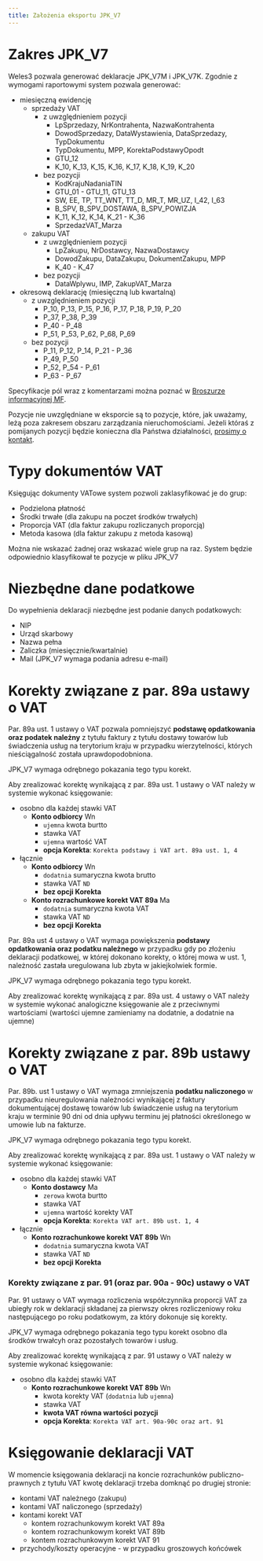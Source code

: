 ```yaml
---
title: Założenia eksportu JPK_V7
---
```

# Zakres JPK_V7

Weles3 pozwala generować deklaracje JPK_V7M i JPK_V7K. Zgodnie z wymogami raportowymi system
pozwala generować:
- miesięczną ewidencję
  - sprzedaży VAT
    - z uwzględnieniem pozycji
      - LpSprzedazy, NrKontrahenta, NazwaKontrahenta
      - DowodSprzedazy, DataWystawienia, DataSprzedazy, TypDokumentu
      - TypDokumentu, MPP, KorektaPodstawyOpodt
      - GTU_12
      - K_10, K_13, K_15, K_16, K_17, K_18, K_19, K_20
    - bez pozycji
      - KodKrajuNadaniaTIN
      - GTU_01 - GTU_11, GTU_13
      - SW, EE, TP, TT_WNT, TT_D, MR_T, MR_UZ, I_42, I_63
      - B_SPV, B_SPV_DOSTAWA, B_SPV_POWIZJA
      - K_11, K_12, K_14, K_21 - K_36
      - SprzedazVAT_Marza
  - zakupu VAT
    - z uwzględnieniem pozycji
      - LpZakupu, NrDostawcy, NazwaDostawcy
      - DowodZakupu, DataZakupu, DokumentZakupu, MPP
      - K_40 - K_47
    - bez pozycji
      - DataWplywu, IMP, ZakupVAT_Marza
- okresową deklarację (miesięczną lub kwartalną)
  - z uwzględnieniem pozycji
    - P_10, P_13, P_15, P_16, P_17, P_18, P_19, P_20
    - P_37, P_38, P_39
    - P_40 - P_48
    - P_51, P_53, P_62, P_68, P_69
  - bez pozycji
    - P_11, P_12, P_14, P_21 - P_36
    - P_49, P_50
    - P_52, P_54 - P_61
    - P_63 - P_67

Specyfikacje pól wraz z komentarzami można poznać w [Broszurze informacyjnej MF](https://www.gov.pl/attachment/aa25bab7-1932-49b1-8b49-d84ffc90c665).

Pozycje nie uwzględniane w eksporcie są to pozycje, które, jak uważamy, leżą poza zakresem
obszaru zarządzania nieruchomościami. Jeżeli któraś z pomijanych pozycji będzie konieczna
dla Państwa działalności, [prosimy o kontakt](mailto:weles@e-adm.pl).

# Typy dokumentów VAT

Księgując dokumenty VATowe system pozwoli zaklasyfikować je do grup:
- Podzielona płatność
- Środki trwałe (dla zakupu na poczet środków trwałych)
- Proporcja VAT (dla faktur zakupu rozliczanych proporcją)
- Metoda kasowa (dla faktur zakupu z metoda kasową)

Można nie wskazać żadnej oraz wskazać wiele grup na raz.
System będzie odpowiednio klasyfikował te pozycje w pliku JPK_V7

# Niezbędne dane podatkowe

Do wypełnienia deklaracji niezbędne jest podanie danych podatkowych:
- NIP
- Urząd skarbowy
- Nazwa pełna
- Zaliczka (miesięcznie/kwartalnie)
- Mail (JPK_V7 wymaga podania adresu e-mail)
  
# Korekty związane z par. 89a ustawy o VAT

Par. 89a ust. 1 ustawy o VAT pozwala pomniejszyć __podstawę opdatkowania oraz podatek należny__ z tytułu faktury z tytułu dostawy towarów lub świadczenia usług na terytorium kraju w przypadku
wierzytelności, których nieściągalność została uprawdopodobniona. 

JPK_V7 wymaga odrębnego pokazania tego typu korekt.

Aby zrealizować korektę wynikającą z par. 89a ust. 1 ustawy o VAT należy w systemie wykonać
księgowanie:
- osobno dla każdej stawki VAT
  - __Konto odbiorcy__ Wn
    - ```ujemna``` kwota burtto
    - stawka VAT
    - ```ujemna``` wartość VAT
    - __opcja Korekta__: ```Korekta podstawy i VAT art. 89a ust. 1, 4```
- łącznie
  - __Konto odbiorcy__ Wn
    - ```dodatnia``` sumaryczna kwota brutto
    - stawka VAT ```ND```
    - __bez opcji Korekta__
  - __Konto rozrachunkowe korekt VAT 89a__ Ma
    - ```dodatnia``` sumaryczna kwota VAT
    - stawka VAT ```ND```
    - __bez opcji Korekta__

Par. 89a ust 4 ustawy o VAT wymaga powiększenia __podstawy opdatkowania oraz podatku należnego__
w przypadku gdy po złożeniu deklaracji podatkowej, w której dokonano korekty, o której mowa w
ust. 1, należność zastała uregulowana lub zbyta w jakiejkolwiek formie.

JPK_V7 wymaga odrębnego pokazania tego typu korekt.

Aby zrealizować korektę wynikającą z par. 89a ust. 4 ustawy o VAT należy w systemie wykonać
analogiczne księgowanie ale z przeciwnymi wartościami (wartości ujemne zamieniamy na dodatnie,
a dodatnie na ujemne)

# Korekty związane z par. 89b ustawy o VAT
 
Par. 89b. ust 1 ustawy o VAT wymaga zmniejszenia __podatku naliczonego__ w przypadku
nieuregulowania należności wynikającej z faktury dokumentującej dostawę towarów lub świadczenie
usług na terytorium kraju w terminie 90 dni od dnia upływu terminu jej płatności określonego
w umowie lub na fakturze.

JPK_V7 wymaga odrębnego pokazania tego typu korekt.

Aby zrealizować korektę wynikającą z par. 89a ust. 1 ustawy o VAT należy w systemie wykonać
księgowanie:
- osobno dla każdej stawki VAT
  - __Konto dostawcy__ Ma
    - ```zerowa``` kwota burtto
    - stawka VAT
    - ```ujemna``` wartość korekty VAT
    - __opcja Korekta__: ```Korekta VAT art. 89b ust. 1, 4```
- łącznie
  - __Konto rozrachunkowe korekt VAT 89b__ Wn
    - ```dodatnia``` sumaryczna kwota VAT
    - stawka VAT ```ND```
    - __bez opcji Korekta__

### Korekty związane z par. 91 (oraz par. 90a - 90c) ustawy o VAT

Par. 91 ustawy o VAT wymaga rozliczenia współczynnika proporcji VAT za ubiegły rok
w deklaracji składanej za pierwszy okres rozliczeniowy roku następującego po roku podatkowym,
za który dokonuje się korekty.

JPK_V7 wymaga odrębnego pokazania tego typu korekt osobno dla środków trwałcyh oraz pozostałych
towarów i usług.

Aby zrealizować korektę wynikającą z par. 91 ustawy o VAT należy w systemie wykonać księgowanie:
- osobno dla każdej stawki VAT
  - __Konto rozrachunkowe korekt VAT 89b__ Wn
    - kwota korekty VAT (```dodatnia``` lub ```ujemna```)
    - stawka VAT 
    - __kwota VAT równa wartości pozycji__
    - __opcja Korekta__: ```Korekta VAT art. 90a-90c oraz art. 91```

# Księgowanie deklaracji VAT

W momencie księgowania deklaracji na koncie rozrachunków publiczno-prawnych z tytułu VAT
kwotę deklaracji trzeba domknąć po drugiej stronie:
 - kontami VAT należnego (zakupu)
 - kontami VAT naliczonego (sprzedaży)
 - kontami korekt VAT
   - kontem rozrachunkowym korekt VAT 89a
   - kontem rozrachunkowym korekt VAT 89b
   - kontem rozrachunkowym korekt VAT 91
 - przychody/koszty operacyjne - w przypadku groszowych końcówek
